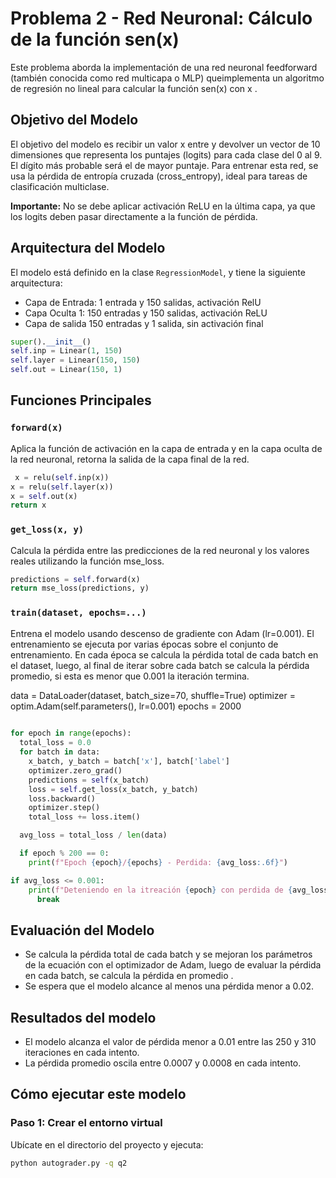 # Problema 2 - Red Neuronal: Cálculo de la función sen(x)

Este problema aborda la implementación de una red neuronal feedforward (también conocida como red multicapa o MLP) queimplementa un algoritmo de regresión no lineal para calcular la función sen(x) con x .

## Objetivo del Modelo

El objetivo del modelo es recibir un valor x entre  y devolver un vector de 10 dimensiones que representa los puntajes (logits) para cada clase del 0 al 9. El dígito más probable será el de mayor puntaje. Para entrenar esta red, se usa la pérdida de entropía cruzada (cross_entropy), ideal para tareas de clasificación multiclase.

**Importante:** No se debe aplicar activación ReLU en la última capa, ya que los logits deben pasar directamente a la función de pérdida.

## Arquitectura del Modelo

El modelo está definido en la clase `RegressionModel`, y tiene la siguiente arquitectura:

- Capa de Entrada: 1 entrada y 150 salidas, activación RelU
- Capa Oculta 1: 150 entradas y 150 salidas, activación ReLU
- Capa de salida 150 entradas y 1 salida, sin activación final

```python
super().__init__()
self.inp = Linear(1, 150)
self.layer = Linear(150, 150)
self.out = Linear(150, 1)
```

## Funciones Principales

### `forward(x)`
Aplica la función de activación en la capa de entrada y en la capa oculta de la red neuronal, retorna la salida de la capa final de la red.

```python
 x = relu(self.inp(x))  
x = relu(self.layer(x))
x = self.out(x) 
return x
```

### `get_loss(x, y)`
Calcula la pérdida entre las predicciones de la red neuronal y los valores reales utilizando la función mse_loss.
```python
predictions = self.forward(x)
return mse_loss(predictions, y)
```


### `train(dataset, epochs=...)`
Entrena el modelo usando descenso de gradiente con Adam (lr=0.001). El entrenamiento se ejecuta por varias épocas sobre el conjunto de entrenamiento. En cada época se calcula la pérdida total de cada batch en el dataset, luego, al final de iterar sobre cada batch se calcula la pérdida promedio, si esta es menor que 0.001 la iteración termina. 

data = DataLoader(dataset, batch_size=70, shuffle=True)
        optimizer = optim.Adam(self.parameters(), lr=0.001)
        epochs = 2000
```python
        
for epoch in range(epochs):
  total_loss = 0.0
  for batch in data:
    x_batch, y_batch = batch['x'], batch['label']
    optimizer.zero_grad()
    predictions = self(x_batch)
    loss = self.get_loss(x_batch, y_batch)  
    loss.backward()  
    optimizer.step()  
    total_loss += loss.item()

  avg_loss = total_loss / len(data)  

  if epoch % 200 == 0:
    print(f"Epoch {epoch}/{epochs} - Perdida: {avg_loss:.6f}")

if avg_loss <= 0.001:
    print(f"Deteniendo en la itreación {epoch} con perdida de {avg_loss:.6f}")
      break
```
## Evaluación del Modelo

- Se calcula la pérdida total de cada batch y se mejoran los parámetros de la ecuación con el optimizador de Adam, luego de evaluar la pérdida en cada batch, se calcula la pérdida en promedio .
- Se espera que el modelo alcance al menos una pérdida menor a 0.02.

## Resultados del modelo

- El modelo alcanza el valor de pérdida menor a 0.01 entre las 250 y 310 iteraciones en cada intento.
- La pérdida promedio oscila entre 0.0007 y 0.0008 en cada intento. 



## Cómo ejecutar este modelo

### Paso 1: Crear el entorno virtual

Ubícate en el directorio del proyecto y ejecuta:

```bash
python autograder.py -q q2
```

